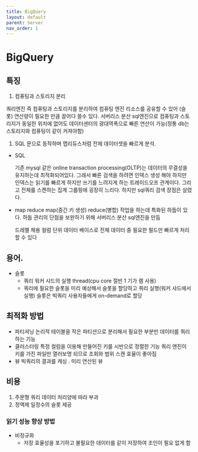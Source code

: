 ```yaml
---
title: BigQuery
layout: default
parent: Server
nav_order: 1
---
```


# BigQuery

## 특징

1.  컴퓨팅과 스토리지 분리

쿼리엔진 즉 컴퓨팅과 스토리지를 분리하여 컴퓨팅 엔진 리소스를 공유할 수 있어 (슬롯) 연산량이 필요한 만큼 끌어다 쓸수 있다. 서버리스 분산 sql엔진으로 컴퓨팅과 스토리지가 동일한 위치에 없어도 데이터센터의 광대역폭으로 빠른 연산이 가능(정통 db는 스토리지와 컴퓨팅이 같이 커져야함)

1.  SQL 문으로 동작하며 맵리듀스처럼 전체 데이터셋을 빠르게 분석.
- SQL
    
    기존 mysql 같은 online transaction processing(OLTP)는 데이터의 무결성을 유지하는데 최적화되어있다. 그래서 빠른 검색을 하려면 인덱스 생성 해야 하지만 인덱스는 읽기를 빠르게 하지만 쓰기를 느려지게 하는 트레이드오프 관계이다. 그리고 전체를 스켄하는 집계 그룹핑에 굉장히 느리다. 하지만 sql쿼리 검색 장점은 살렸다.
    
- map reduce
map(중간 키 생성) reduce(병합) 작업을 하는데 특화된 하둡이 있다. 하둡 관리의 단점을 보완하기 위해 서버리스 분산 sql엔진을 만듬
    
    드레멜 채용
    컬럼 단위 데이터 베이스로 전체 데이터 중 필요한 필드만 빠르게 처리 할 수 있다
    

## 용어.

- 슬롯
    - 쿼리 워커 샤드의 실행 thread(cpu core 절반 1 기가 램 사용)
    - 쿼리에 필요한 슬롯을 미리 예상해서 슬롯을 할당하고 쿼리 실행(워커 샤드에서 실행)
    슬롯은 빅쿼리 사용자들에게 on-demand로 할당

## 최적화 방법

- 파티셔닝
논리적 테이블을 작은 파티션으로 분리해서 필요한 부분만 데이터를 쿼리하는 기능
- 클러스터링
특정 컬럼을 이용해 만들어진 키를 시반으로 정렬한 기능
쿼리 엔진이 키를 가진 파일만 열러보명 되므로 조회와 범위 스캔 효율이 좋아짐
- 뷰
빅쿼리의 결과를 캐싱 . 미리 연산된 뷰

## 비용

1. 주문형
쿼리 데이터 처리양에 따라 부과
2. 정액제
일정수의 슬롯 제공

### 읽기 성능 향상 방법

- 비정규화
    - 저장 효율성을 포기하고 불필요한 데이터를 같이 저장하여 조인이 필요 없게 함
